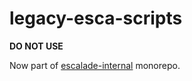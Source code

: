 # legacy-esca-scripts

**DO NOT USE**

Now part of [escalade-internal](https://github.com/escaladesports/escalade-internal/tree/master/packages/esca-scripts) monorepo.

